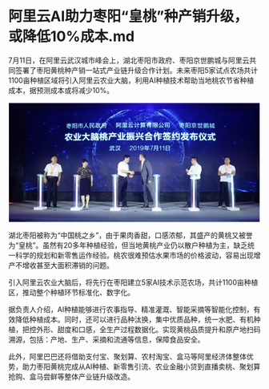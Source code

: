 # 阿里云AI助力枣阳“皇桃”种产销升级，或降低10%成本.md

7月11日，在阿里云武汉城市峰会上，湖北枣阳市政府、枣阳京世鹏城与阿里云共同签署了枣阳黄桃种产销一站式产业链升级合作计划。未来枣阳5家试点农场共计1100亩种植区域将引入阿里云农业大脑，利用AI种植技术帮助当地桃农节省种植成本，据预测成本或将减少10%。

<div style="text-align:center" align="center">
<img src="/images/阿里云AI助力枣阳“皇桃”种产销升级，或降低10%成本1.png" align="center" />
</div>

湖北枣阳被称为“中国桃之乡”，由于果肉香甜，口感浓郁，其盛产的黄桃又被誉为“皇桃”。虽然有20多年种植经验，但当地黄桃产业仍以散户种植为主，缺乏统一科学的规划和新零售运作经验。桃农很难预估水果市场的价格波动，容易出现增产不增收甚至大面积滞销的问题。

引入阿里云农业大脑后，将先行在枣阳建立5家AI技术示范农场，共计1100亩种植区，推动整个种植环节标准化、数字化。

据负责人介绍，AI种植能够进行农事指导、精准灌溉、智能采摘等智能化控制，有效降低种植成本。同时，还可以进行品种汰换，集中优质品种，统一水肥、有机种植，把控外形、甜度和口感，全生产过程数据化。实现黄桃品质提升和原产地扫码溯源，包括：产地、生产、采摘和流通等信息，保障食品安全。

此外，阿里巴巴还将借助支付宝、聚划算、农村淘宝、盒马等阿里经济体整体优势，助力枣阳黄桃完成从AI种植、新零售引流、农业金融小贷到直播卖桃、聚划算抢购、盒马尝鲜等整体产业链升级改造。
